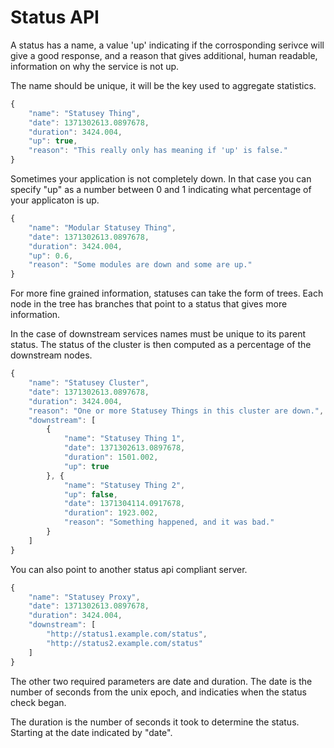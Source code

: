 Status API
==========

A status has a name, a value 'up' indicating if the corrosponding serivce will
give a good response, and a reason that gives additional, human readable,
information on why the service is not up.

The name should be unique, it will be the key used to aggregate statistics.

```javascript
{
	"name": "Statusey Thing",
	"date": 1371302613.0897678,
	"duration": 3424.004,
	"up": true,
	"reason": "This really only has meaning if 'up' is false."
}
```

Sometimes your application is not completely down. In that case you can specify
"up" as a number between 0 and 1 indicating what percentage of your applicaton
is up.

```javascript
{
	"name": "Modular Statusey Thing",
	"date": 1371302613.0897678,
	"duration": 3424.004,
	"up": 0.6,
	"reason": "Some modules are down and some are up."
}
```

For more fine grained information, statuses can take the form of trees. Each
node in the tree has branches that point to a status that gives more
information.

In the case of downstream services names must be unique to its parent status.
The status of the cluster is then computed as a percentage of the downstream
nodes.

```javascript
{
	"name": "Statusey Cluster",
	"date": 1371302613.0897678,
	"duration": 3424.004,
	"reason": "One or more Statusey Things in this cluster are down.",
	"downstream": [
		{
			"name": "Statusey Thing 1",
			"date": 1371302613.0897678,
			"duration": 1501.002,
			"up": true
		}, {
			"name": "Statusey Thing 2",
			"up": false,
			"date": 1371304114.0917678,
			"duration": 1923.002,
			"reason": "Something happened, and it was bad."
		}
	]
}
```

You can also point to another status api compliant server.

```javascript
{
	"name": "Statusey Proxy",
	"date": 1371302613.0897678,
	"duration": 3424.004,
	"downstream": [
		"http://status1.example.com/status",
		"http://status2.example.com/status"
	]
}
```

The other two required parameters are date and duration. The date is the number
of seconds from the unix epoch, and indicaties when the status check began.

The duration is the number of seconds it took to determine the status. Starting
at the date indicated by "date".
